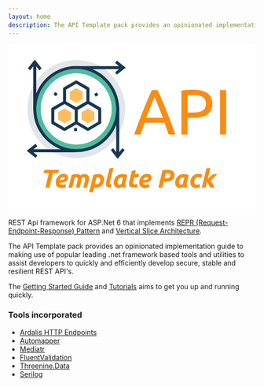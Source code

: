 ```yaml
---
layout: home
description: The API Template pack provides an opinionated implementation guide to making use of popular leading .net framework based tools and utilities to assist developers to quickly and efficiently develop secure, stable and resilient REST API's.
---
```


![Image](assets/images/apitemplatepack.png)

REST Api framework for ASP.Net 6 that implements [REPR (Request-Endpoint-Response) Pattern](docs/introduction/repr-pattern) and [Vertical Slice Architecture](docs/introduction/vertical-slice).


The API Template pack provides an opinionated implementation guide to making use of popular leading .net framework based tools and utilities to assist developers to quickly and efficiently develop secure, stable and resilient REST API's.

The [Getting Started Guide](docs/start/getting-started) and [Tutorials](docs/tutorials/start-new-solution) aims to get you up and running quickly.

### Tools incorporated

- [Ardalis HTTP Endpoints](https://github.com/ardalis/ApiEndpoints)
- [Automapper](https://github.com/AutoMapper/AutoMapper)
- [Mediatr](https://github.com/jbogard/MediatR)
- [FluentValidation](https://github.com/FluentValidation/FluentValidation)
- [Threenine.Data](https://github.com/threenine/Threenine.Data)
- [Serilog](https://github.com/serilog/serilog)